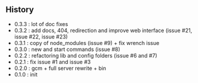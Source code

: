 ## History
- 0.3.3 : lot of doc fixes
- 0.3.2 : add docs, 404, redirection and improve web interface (issue #21, issue #22, issue #23)
- 0.3.1 : copy of node_modules (issue #9) + fix wrench issue
- 0.3.0 : new and start commands (issue #8)
- 0.2.2 : refactoring lib and config folders (issue #6 and #7)
- 0.2.1 : fix issue #1 and issue #3
- 0.2.0 : gcm + full server rewrite + bin
- 0.1.0 : init
